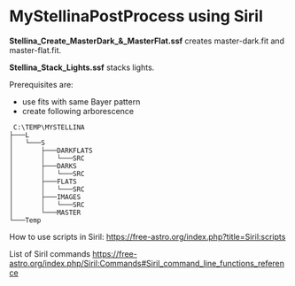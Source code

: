 # MyStellinaPostProcess using Siril

**Stellina_Create_MasterDark_&_MasterFlat.ssf** creates master-dark.fit and master-flat.fit.

**Stellina_Stack_Lights.ssf** stacks lights.



Prerequisites are:
- use fits with same Bayer pattern
- create following arborescence
```
 C:\TEMP\MYSTELLINA
├───L
│   └───S
│       ├───DARKFLATS
│       │   └───SRC
│       ├───DARKS
│       │   └───SRC
│       ├───FLATS
│       │   └───SRC
│       ├───IMAGES
│       │   └───SRC
│       └───MASTER
└───Temp

```

How to use scripts in Siril: https://free-astro.org/index.php?title=Siril:scripts

List of Siril commands https://free-astro.org/index.php/Siril:Commands#Siril_command_line_functions_reference
